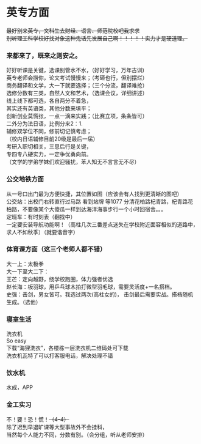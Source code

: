 # 英专方面

~~最好别来英专，文科生去财经、语言、师范院校吧我求求~~  
~~别听理工科学校好找对象这种鬼话先发展自己啊！！！！！实力才是硬道理。~~  

### 来都来了，既来之则安之。

好好听课是关键，选课别管水不水，（好好学习，万年古训)  
英专老师会捞你，论文考试慢慢来；（考砸也行，但别摆烂）  
商务翻译和文学，大一下就要选择；（三个分流，翻译难抢）  
选修分数有三类，自然人文和艺术，（选课会议，详细讲述）  
线上线下都可选，各自两分不着急，  
其实还有英语类，其他分数来填平；  
创新创业莫慌张，一点一滴来实践；（比赛立项，条条皆可）  
二外分为法日语，比例分来2：1.  
辅修双学位不同，修前切记慎考虑；  
（校内日语辅修目前20级是最后一届）  
考研入职切相关，三思后行是关键，  
专四专八硬实力，一定争优勇向前。  
（文学的学弟学妹们欢迎骚扰，苯人知无不言言无不尽）  


### 公交地铁方面

从一号口出门最为方便快捷，其位置如图（应该会有人找到更清晰的图吧）  
公交站：出校门右转直行过马路 看到站牌 等1077
分清花柏路杞青路，杞青路花柏路，不要像某个大傻瓜一样到达海洋海事步行一个小时回宿舍。。。  
定班车：有时刻表（翻找中）  
一定要安装导航功能啊！（高柱几次三番差点迷失在学校附近面容相似的道路中，求人不如秋季）（就要谐音字）  

### 体育课方面（这三个老师人都不错）
大一上：太极拳  
大一下至大二下：  
王芒：定向越野，绕学校跑圈，体力强者优选  
赵长海：板羽球，用乒乓球木拍打微型羽毛球，需要灵活度+一名搭档。  
史强：击剑，男女皆可。我选过两次(高柱女的)， 击剑最后需要实战。搭档随机生成。（选他）  


### 寝室生活
洗衣机  
So easy   
下载“海狸洗衣”，各楼栋一层洗衣机二维码处可下载  
洗衣机瓦特了可以打客服电话，解决处理不错  

### 饮水机
水成，APP  

### 金工实习

不！要！恐！慌！~~（4-4）~~  
除了迟到早退旷课等大型事故外不会挂科，  
当然每个人能力不同，分数有别。（会分组，听从老师安排）  
